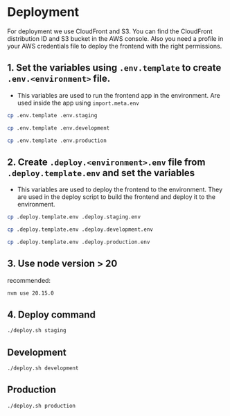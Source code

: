 # Deployment

For deployment we use CloudFront and S3.
You can find the CloudFront distribution ID and S3 bucket in the AWS console.
Also you need a profile in your AWS credentials file to deploy the frontend with the right permissions.

## 1. Set the variables using `.env.template` to create `.env.<environment>` file.

- This variables are used to run the frontend app in the environment. Are used inside the app using `import.meta.env`

```bash
cp .env.template .env.staging
```

```bash
cp .env.template .env.development
```

```bash
cp .env.template .env.production
```

## 2. Create `.deploy.<environment>.env` file from `.deploy.template.env` and set the variables

- This variables are used to deploy the frontend to the environment. They are used in the deploy script to build the frontend and deploy it to the environment.

```bash
cp .deploy.template.env .deploy.staging.env
```

```bash
cp .deploy.template.env .deploy.development.env
```

```bash
cp .deploy.template.env .deploy.production.env
```

## 3. Use node version > 20

recommended:

```bash
nvm use 20.15.0
```

## 4. Deploy command

```bash
./deploy.sh staging
```

## Development

```bash
./deploy.sh development
```

## Production

```bash
./deploy.sh production
```
